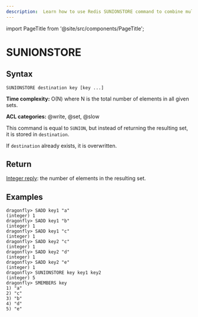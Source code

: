 ```yaml
---
description:  Learn how to use Redis SUNIONSTORE command to combine multiple sets and store the result in a new set.
---
```


import PageTitle from '@site/src/components/PageTitle';

# SUNIONSTORE

<PageTitle title="Redis SUNIONSTORE Command (Documentation) | Dragonfly" />

## Syntax

    SUNIONSTORE destination key [key ...]

**Time complexity:** O(N) where N is the total number of elements in all given sets.

**ACL categories:** @write, @set, @slow

This command is equal to `SUNION`, but instead of returning the resulting set,
it is stored in `destination`.

If `destination` already exists, it is overwritten.

## Return

[Integer reply](https://redis.io/docs/latest/develop/reference/protocol-spec/#integers): the number of elements in the resulting set.

## Examples

```shell
dragonfly> SADD key1 "a"
(integer) 1
dragonfly> SADD key1 "b"
(integer) 1
dragonfly> SADD key1 "c"
(integer) 1
dragonfly> SADD key2 "c"
(integer) 1
dragonfly> SADD key2 "d"
(integer) 1
dragonfly> SADD key2 "e"
(integer) 1
dragonfly> SUNIONSTORE key key1 key2
(integer) 5
dragonfly> SMEMBERS key
1) "a"
2) "c"
3) "b"
4) "d"
5) "e"
```
